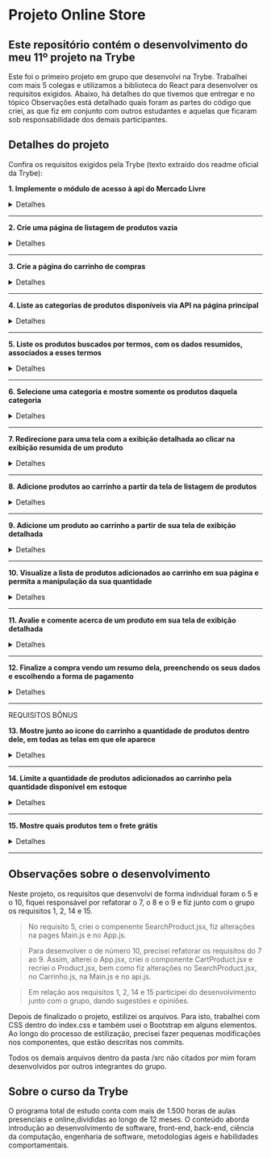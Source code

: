 # Projeto Online Store
## Este repositório contém o desenvolvimento do meu 11º projeto na Trybe

Este foi o primeiro projeto em grupo que desenvolvi na Trybe. Trabalhei com mais 5 colegas e utilizamos a biblioteca do React para desenvolver os requisitos exigidos. Abaixo, há detalhes do que tivemos que entregar e no tópico Observações está detalhado quais foram as partes do código que criei, as que fiz em conjunto com outros estudantes e aquelas que ficaram sob responsabilidade dos demais participantes. 

## Detalhes do projeto

Confira os requisitos exigidos pela Trybe (texto extraído dos readme oficial da Trybe):

**1. Implemente o módulo de acesso à api do Mercado Livre**

<details><summary>Detalhes</summary>
<p>

> Implemente um módulo que acessa a API do Mercado Livre.

</p>
</details>

---

**2. Crie uma página de listagem de produtos vazia**

<details><summary>Detalhes</summary>
<p>

> A tela principal da plataforma é a de listagem de produtos, onde a pessoa usuária poderá buscar produtos para adicionar ao carrinho, além de filtrar suas buscas.

> Crie o campo de busca da tela principal, que será utilizado para listar os produtos encontrados.

</p>
</details>

---

**3. Crie a página do carrinho de compras**

<details><summary>Detalhes</summary>
<p>

> A pessoa usuária poderá adicionar produtos em seu carrinho de compras, a partir da listagem dos produtos.

> Crie uma tela que representará o carrinho de compras da aplicação. Além disso, na tela principal, crie um botão que redireciona à página do carrinho de compras. Inicialmente, o carrinho deve estar vazio.

> Crie uma tela que represente o carrinho de compras:
Na tela principal, crie um elemento que redirecione a pessoa usuária à página do carrinho de compras.

</p>
</details>

---

**4. Liste as categorias de produtos disponíveis via API na página principal**

<details><summary>Detalhes</summary>
<p>

> A tela principal (listagem dos produtos) deve conter uma lista de categorias, que será utilizada para filtrar a busca por categoria. As categorias podem ser obtidas pela API do Mercado Livre. A requisição para essa API deve ser feita uma única vez, após o carregamento da tela.

> Na tela principal, liste as categorias obtidas pela API do Mercado Livre.

</p>
</details>

---

**5. Liste os produtos buscados por termos, com os dados resumidos, associados a esses termos**

<details><summary>Detalhes</summary>
<p>

> A alma da aplicação é a sua lógica de busca e listagem de produtos. Após digitar seus termos no input da tela principal e clicar no botão de busca, uma requisição deverá ser feita à API do Mercado Livre, tendo como parâmetros a frase digitada. Os produtos retornados pela API devem ser listados na tela.

> Na tela principal, crie a listagem dos produtos recebidos pela API do Mercado Livre ao clicar no botão de busca.

</p>
</details>

---

**6. Selecione uma categoria e mostre somente os produtos daquela categoria**

<details><summary>Detalhes</summary>
<p>

> Quando a pessoa usuária clicar em uma das categorias listadas na tela principal, a aplicação deverá listar todos os produtos encontrados daquela categoria.

> Na tela principal, ao clicar em uma das categorias listadas, crie a listagem dos produtos dessa categoria.

</p>
</details>

---

**7. Redirecione para uma tela com a exibição detalhada ao clicar na exibição resumida de um produto**

<details><summary>Detalhes</summary>
<p>

> Agora que a listagem dos produtos está criada, você deverá criar a página de detalhes de um produto.

> Ao clicar "no card" de um produto, a pessoa usuária deve ser direcionada para uma página contendo o nome, uma imagem, o preço e a especificação técnica desse produto. Além disso, essa página deve ter um botão que, ao clicar, a pessoa usuária deve ser redirecionada para a página do carrinho de compras.

> Ao clicar em "um card" de um produto (o elemento com data-testid="product"), a pessoa usuária deve ser redirecionada para uma página contendo os detalhes do produto

</p>
</details>

---

**8. Adicione produtos ao carrinho a partir da tela de listagem de produtos**

<details><summary>Detalhes</summary>
<p>

> A pessoa usuária pode adicionar um produto ao carrinho de compras a partir da página principal contendo a listagem dos produtos.

> Todos os produtos que foram adicionados ao carrinho devem aparecer na tela do Carrinho de Compras.

> Na tela principal, crie um elemento em cada produto que, ao ser clicado, adiciona o produto ao carrinho de compras.

> Na tela do Carrinho de Compras, renderize todos os produtos que foram adicionados ao carrinho.

</p>
</details>

---

**9. Adicione um produto ao carrinho a partir de sua tela de exibição detalhada**

<details><summary>Detalhes</summary>
<p>

> A partir da tela de detalhes de um produto, deve ser possível adicioná-lo ao carrinho de compras.

> Na tela de detalhes de um produto, crie um elemento que adicione o produto ao carrinho.

> Na tela do carrinho de compras, renderize todos os produtos adicionados ao carrinho.

</p>
</details>

---

**10. Visualize a lista de produtos adicionados ao carrinho em sua página e permita a manipulação da sua quantidade**

<details><summary>Detalhes</summary>
<p>

> Ao entrar na página, todos os produtos salvos no local storage devem ser renderizados.

> Na tela do Carrinho de Compras, deve ser possível aumentar e/ou diminuir a quantidade do produto. Também deve ser possível excluir um produto do carrinho.

> Na página do carrinho de compras, crie dois elementos para cada produto que, ao serem clicados, diminuem ou aumentam a quantidade desse produto presente no carrinho.

</p>
</details>

---

**11. Avalie e comente acerca de um produto em sua tela de exibição detalhada**

<details><summary>Detalhes</summary>
<p>

> Na tela de detalhes de um produto, deve existir um formulário para adicionar avaliações sobre ele. Este formulário deve conter um campo para o e-mail da pessoa avaliadora, uma nota entre 1 e 5 e um campo para comentários sobre o produto. Além disso, os campos e-mail e nota devem ser obrigatórios e o e-mail deve ser válido (exemplo: teste@trybe.com).

> A lista de avaliações já realizadas devem ser renderizadas na tela de detalhes do produto caso a pessoa usuária recarregue a página.

> Na tela de detalhes de um produto, crie um formulário para adicionar avaliações.

> Avalie se o formulário é valido.

> Renderize as avaliações criadas a partir do formulário.

</p>
</details>

---

**12. Finalize a compra vendo um resumo dela, preenchendo os seus dados e escolhendo a forma de pagamento**

<details><summary>Detalhes</summary>
<p>

> Crie uma tela para a finalização da compra, que deve ser acessada a partir da tela do Carrinho de Compras. A tela deve conter um formulário para adicionar as informações do comprador e um resumo dos produtos que foram adicionados ao carrinho. Após finalizar a compra, caso o formulário esteja validado, o carrinho deve ser esvaziado e a pessoa usuária deve ser redirecionada pala a tela principal (listagem dos produtos).

> Na tela do carrinho de compras, crie um elemento para finalizar a compra.

> Na tela de checkout, mostre um resumo dos produtos adicionados ao carrinho.

> Na tela de checkout, crie um formulário para a pessoa usuária adicionar os seus dados pessoais.

> Ao clicar no botão para submeter o formulário.

</p>
</details>

---

REQUISITOS BÔNUS

**13. Mostre junto ao ícone do carrinho a quantidade de produtos dentro dele, em todas as telas em que ele aparece**

<details><summary>Detalhes</summary>
<p>

> Adicione junto ao elemento que redireciona à página do carrinho de compras, um número contendo a quantidade total de itens armazenados no carrinho. Esse número deve aparecer em todas as páginas em que esse elemento está presente.

> Adicione a quantidade de produtos armazenados no carrinho.

</p>
</details>

---

**14. Limite a quantidade de produtos adicionados ao carrinho pela quantidade disponível em estoque**

<details><summary>Detalhes</summary>
<p>

> Na tela do carrinho de compras já é possível aumentar ou diminuir a quantidade dos produtos. Agora você deve limitar a quantidade máxima que a pessoa usuária pode adicionar ao carrinho de acordo com a quantidade em estoque disponível de cada produto.

> Na tela do carrinho de compras, crie um limite para a quantidade máxima dos produtos.

</p>
</details>

---

**15. Mostre quais produtos tem o frete grátis**

<details><summary>Detalhes</summary>
<p>

> Alguns produtos possuem o frete grátis. Adicione essa informação nesses produtos, tanto na tela de listagem dos produtos quanto na tela de detalhes de um produto.

> Adicione a informação de frete grátis aos produtos que o possuem.

</p>
</details>

---

## Observações sobre o desenvolvimento

Neste projeto, os requisitos que desenvolvi de forma individual foram o 5 e o 10, fiquei responsável por refatorar o 7, o 8 e o 9 e fiz junto com o grupo os requisitos 1, 2, 14 e 15. 

> No requisito 5, criei o compenente SearchProduct.jsx, fiz alterações na pages Main.js e no App.js. 

> Para desenvolver o de número 10, precisei refatorar os requisitos do 7 ao 9. Assim, alterei o App.jsx, criei o componente CartProduct.jsx e recriei o Product.jsx, bem como fiz alterações no SearchProduct.jsx, no Carrinho.js, na Main.js e no api.js.

> Em relação aos requisitos 1, 2, 14 e 15 participei do desenvolvimento junto com o grupo, dando sugestões e opiniões.

Depois de finalizado o projeto, estilizei os arquivos. Para isto, trabalhei com CSS dentro do index.css e também usei o Bootstrap em alguns elementos. Ao longo do processo de estilização, precisei fazer pequenas modificações nos componentes, que estão descritas nos commits.

Todos os demais arquivos dentro da pasta /src não citados por mim foram desenvolvidos por outros integrantes do grupo. 

## Sobre o curso da Trybe
O programa total de estudo conta com mais de 1.500 horas de aulas presenciais e online,divididas ao longo de 12 meses. O conteúdo aborda introdução ao desenvolvimento de software, front-end, back-end, ciência da computação, engenharia de software, metodologias ágeis e habilidades comportamentais.
